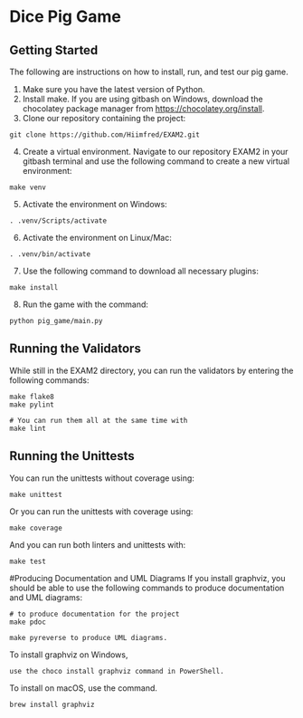 # Dice Pig Game

## Getting Started
The following are instructions on how to install, run, and test our pig game.

1. Make sure you have the latest version of Python.
2. Install make. If you are using gitbash on Windows, download the chocolatey package manager from https://chocolatey.org/install.
3. Clone our repository containing the project: 
```
git clone https://github.com/Hiimfred/EXAM2.git
```
4. Create a virtual environment. Navigate to our repository EXAM2 in your gitbash terminal and use the following command to create a new virtual environment: 
```
make venv
```
5. Activate the environment on Windows: 
```
. .venv/Scripts/activate
```
6. Activate the environment on Linux/Mac: 
```
. .venv/bin/activate
```
7. Use the following command to download all necessary plugins: 
```
make install
```
8. Run the game with the command: 
```
python pig_game/main.py
```

## Running the Validators
While still in the EXAM2 directory, you can run the validators by entering the following commands:
```
make flake8
make pylint
```
```
# You can run them all at the same time with 
make lint
```

## Running the Unittests
You can run the unittests without coverage using: 
```
make unittest
```
Or you can run the unittests with coverage using: 
```
make coverage
```
And you can run both linters and unittests with: 
```
make test
```

#Producing Documentation and UML Diagrams
If you install graphviz, you should be able to use the following commands to produce documentation and UML diagrams:
```
# to produce documentation for the project
make pdoc 
```
```
make pyreverse to produce UML diagrams.
```

To install graphviz on Windows, 
```
use the choco install graphviz command in PowerShell.
```
To install on macOS, use the command.
```
brew install graphviz
``` 